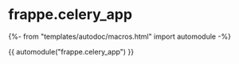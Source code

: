 # frappe.celery_app

{%- from "templates/autodoc/macros.html" import automodule -%}

{{ automodule("frappe.celery_app") }}